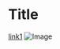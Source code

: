 # Title

[link1](www.hi.com) 
![Image](https://external-content.duckduckgo.com/iu/?u=https%3A%2F%2Ftse1.mm.bing.net%2Fth%3Fid%3DOIP.jtzLV8nbTiaPVkbonKgPJAHaDk%26pid%3DApi&f=1)  